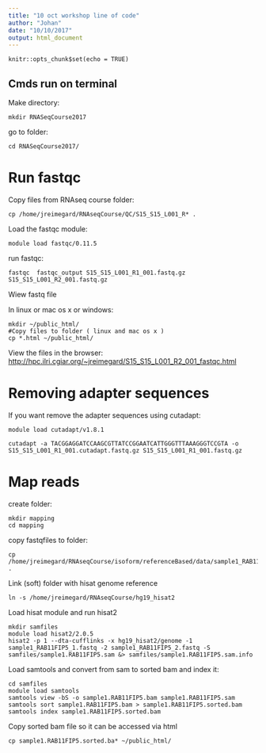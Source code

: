 ```yaml
---
title: "10 oct workshop line of code"
author: "Johan"
date: "10/10/2017"
output: html_document
---
```


```{r setup, include=FALSE}
knitr::opts_chunk$set(echo = TRUE)
```

## Cmds run on terminal



Make directory:

    mkdir RNASeqCourse2017

go to folder:  

    cd RNASeqCourse2017/



# Run fastqc 

Copy files from RNAseq course folder:

    cp /home/jreimegard/RNAseqCourse/QC/S15_S15_L001_R* .

  
Load the fastqc module:
    
    module load fastqc/0.11.5
  
run fastqc:
  
    fastqc  fastqc_output S15_S15_L001_R1_001.fastq.gz S15_S15_L001_R2_001.fastq.gz  

Wiew fastq file

In linux or mac os x or windows:  
    
    mkdir ~/public_html/
    #Copy files to folder ( linux and mac os x )
    cp *.html ~/public_html/

View the files in the browser:
  http://hpc.ilri.cgiar.org/~jreimegard/S15_S15_L001_R2_001_fastqc.html
  
  
  
  
# Removing adapter sequences  
If you want remove the adapter sequences using cutadapt:

    module load cutadapt/v1.8.1 
  
    cutadapt -a TACGGAGGATCCAAGCGTTATCCGGAATCATTGGGTTTAAAGGGTCCGTA -o S15_S15_L001_R1_001.cutadapt.fastq.gz S15_S15_L001_R1_001.fastq.gz 


# Map reads 

create folder:

    mkdir mapping
    cd mapping
    
    
copy fastqfiles to folder:

    cp  /home/jreimegard/RNAseqCourse/isoform/referenceBased/data/sample1_RAB11FIP5_* .
    
Link (soft) folder with hisat genome reference

    ln -s /home/jreimegard/RNAseqCourse/hg19_hisat2

Load hisat module and run hisat2

    mkdir samfiles
    module load hisat2/2.0.5
    hisat2 -p 1 --dta-cufflinks -x hg19_hisat2/genome -1 sample1_RAB11FIP5_1.fastq -2 sample1_RAB11FIP5_2.fastq -S samfiles/sample1.RAB11FIP5.sam &> samfiles/sample1.RAB11FIP5.sam.info
    
    
Load samtools and convert from sam to sorted bam and index it:

    cd samfiles
    module load samtools
    samtools view -bS -o sample1.RAB11FIP5.bam sample1.RAB11FIP5.sam 
    samtools sort sample1.RAB11FIP5.bam > sample1.RAB11FIP5.sorted.bam
    samtools index sample1.RAB11FIP5.sorted.bam 
    
    
Copy sorted bam file so it can be accessed via html 

    cp sample1.RAB11FIP5.sorted.ba* ~/public_html/
    
    
    


